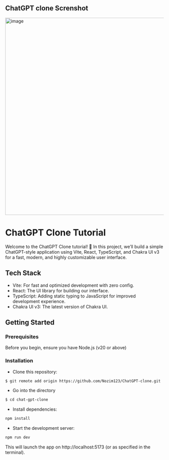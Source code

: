 <h2>ChatGPT clone Screnshot</h2>

<img width="1366" height="627" alt="image" src="https://github.com/user-attachments/assets/bbbdd373-d736-43ba-8c92-795ecb0f0eb4" />

# ChatGPT Clone Tutorial

Welcome to the ChatGPT Clone tutorial! 🚀 In this project, we’ll build a simple ChatGPT-style application using Vite, React, TypeScript, and Chakra UI v3 for a fast, modern, and highly customizable user interface.
## Tech Stack

- Vite: For fast and optimized development with zero config.
- React: The UI library for building our interface.
- TypeScript: Adding static typing to JavaScript for improved development experience.
- Chakra UI v3: The latest version of Chakra UI.

## Getting Started

### Prerequisites

Before you begin, ensure you have Node.js (v20 or above)

### Installation

- Clone this repository:

```bash
$ git remote add origin https://github.com/Nozim123/ChatGPT-clone.git
```

- Go into the directory

```bash
$ cd chat-gpt-clone
```

- Install dependencies:

```bash
npm install
```

- Start the development server:

```bash
npm run dev
```

This will launch the app on http://localhost:5173 (or as specified in the terminal).
